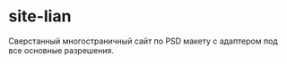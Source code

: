 # site-lian
Сверстанный многостраничный сайт по PSD макету с адаптером под все основные разрешения.
